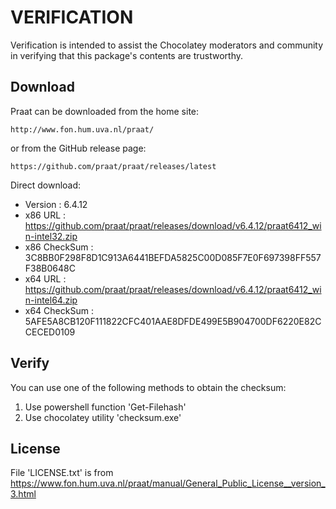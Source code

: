 # VERIFICATION
Verification is intended to assist the Chocolatey moderators and community in verifying that this package's contents are trustworthy.

## Download
Praat can be downloaded from the home site:  

    http://www.fon.hum.uva.nl/praat/
or from the GitHub release page:

    https://github.com/praat/praat/releases/latest

Direct download:   
- Version      : 6.4.12
- x86 URL      : https://github.com/praat/praat/releases/download/v6.4.12/praat6412_win-intel32.zip
- x86 CheckSum : 3C8BB0F298F8D1C913A6441BEFDA5825C00D085F7E0F697398FF557F38B0648C
- x64 URL      : https://github.com/praat/praat/releases/download/v6.4.12/praat6412_win-intel64.zip
- x64 CheckSum : 5AFE5A8CB120F111822CFC401AAE8DFDE499E5B904700DF6220E82CCECED0109

## Verify
You can use one of the following methods to obtain the checksum:
1. Use powershell function 'Get-Filehash'
2. Use chocolatey utility 'checksum.exe'

## License
File 'LICENSE.txt' is from https://www.fon.hum.uva.nl/praat/manual/General_Public_License__version_3.html
